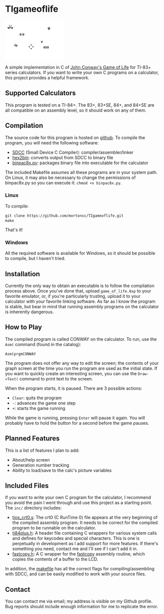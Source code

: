# TIgameoflife

![screenshot](/screenshots/screenshot000.gif)

A simple implementation in C of [John Conway's Game of Life](https://en.wikipedia.org/wiki/Conway's_Game_of_Life) for TI-83+ series calculators.
If you want to write your own C programs on a calculator, this project provides a helpful framework.

## Supported Calculators
This program is tested on a TI-84+. The 83+, 83+SE, 84+, and 84+SE are all compatible on an assembly level, 
so it should work on any of them.

## Compilation
The source code for this program is hosted on [github](https://github.com/mortonsc/TIgameoflife "mortonsc/TIgameoflife").
To compile the program, you will need the following software:
* [SDCC](http://sdcc.sourceforge.net/ "SDCC") (Small Device C Compiler): compiler/assembler/linker
* [hex2bin](http://hex2bin.sourceforge.net/ "hex2bin"): converts output from SDCC to binary file
* [binpac8x.py](http://www.ticalc.org/archives/files/fileinfo/429/42915.html "binpac8x"): packages binary file into executable for the calculator

The included Makefile assumes all these programs are in your system path.
On Linux, it may also be necessary to change the permissions of binpac8x.py so you can execute it: `chmod +x binpac8x.py`.

### Linux
To compile:

    git clone https://github.com/mortonsc/TIgameoflife.git
    make
That's it!

### Windows
All the required software is available for Windows, so it should be possible to compile, but I haven't tried.

## Installation
Currently the only way to obtain an executable is to follow the compilation process above.
Once you've done that, upload `game_of_life.8xp` to your favorite emulator, or, if you're particularly trusting,
upload it to your calculator with your favorite linking software.
As far as I know the program is stable,
but bear in mind that running assembly programs on the calculator is inherently dangerous.

## How to Play
The compiled program is called CONWAY on the calculator. To run, use the `Asm(` command (found in the catalog):

    Asm(prgmCONWAY
The program does not offer any way to edit the screen; the contents of your graph screen at the time you run the program
are used as the initial state. If you want to quickly create an interesting screen, you can use the `Draw->Text(` command
to print text to the screen.

When the program starts, it is paused. There are 3 possible actions:
* `Clear`: quits the program
* `-`: advances the game one step
* `+`: starts the game running

While the game is running, pressing `Enter` will pause it again. You will probably have to hold the button for a second
before the game pauses.

## Planned Features
This is a list of features I plan to add:
* About/help screen
* Generation number tracking
* Ability to load/save to the calc's picture variables

## Included Files
If you want to write your own C program for the calculator,
I recommend you avoid the pain I went through and use this project as a starting point.
The `inc/` directory includes:
* [tios_crt0.s](inc/tios_crt0.s): The crt0 (C RunTime 0) file appears at the very beginning of the compiled assembly program.
It needs to be correct for the compiled program to be runnable on the calculator.
* [ti84plus.h](inc/ti84plus.h): A header file containing C wrappers for various system calls and defines for keycodes and special characters. This is one is perpetually in development as I add support for more features.
If there's something you need, contact me and I'll see if I can't add it in.
* [fastcopy.h](inc/fastcopy.h): A C wrapper for the [fastcopy](http://wikiti.brandonw.net/index.php?title=Z80_Routines:Graphic:Fastcopy) assembly routine,
which copies the contents of a buffer to the LCD.

In addition, the [makefile](Makefile) has all the correct flags for compiling/assembling with SDCC,
and can be easily modified to work with your source files.

## Contact
You can contact me via email; my address is visible on my Github profile.
Bug reports should include enough information for me to replicate the error.

